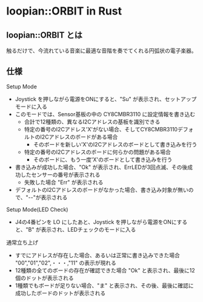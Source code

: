 
loopian::ORBIT in Rust
===================================

loopian::ORBIT とは
------------------------

触るだけで、今流れている音楽に最適な音階を奏でてくれる円弧状の電子楽器。

仕様
--------------

Setup Mode

- Joystick を押しながら電源をONにすると、"Su" が表示され、セットアップモードに入る
- このモードでは、Sensor基板の中の CY8CMBR3110 に設定情報を書き込む
    - 合計で12種類の、異なるI2Cアドレスの基板を識別できる
    - 特定の番号のI2Cアドレス'X'がない場合、そしてCY8CMBR3110デフォルトのI2Cアドレスのボードがある場合
        - そのボードを新しい'X'のI2Cアドレスのボードとして書き込みを行う
    - 特定の番号のI2Cアドレスのボードに何らかの問題がある場合
        - そのボードに、もう一度'X'のボードとして書き込みを行う
- 書き込みが成功した場合、"Ok" が表示され、ErrLEDが3回点滅、その後成功したセンサーの番号が表示される
    - 失敗した場合 "Err" が表示される
- デフォルトのI2Cアドレスのボードがなかった場合、書き込み対象が無いので、"--"が表示される

Setup Mode(LED Check)

- J4の4番ピンを LO にしたあと、Joystick を押しながら電源をONにすると、"B" が表示され、LEDチェックのモードに入る


通常立ち上げ
- すでにアドレスが存在した場合、あるいは正常に書き込みできた場合 "00","01","02",・・・,"11" の表示が現れる
- 12種類の全てのボードの存在が確認できた場合 "Ok" と表示され、最後に12個のドットが表示される
- 1種類でもボードが足りない場合、"ま" と表示され、その後、最後に確認に成功したボードのドットが表示される
